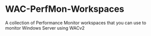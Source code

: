 # WAC-PerfMon-Workspaces
A collection of Performance Monitor workspaces that you can use to monitor Windows Server using WACv2
